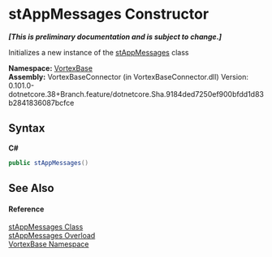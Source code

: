 # stAppMessages Constructor 
 _**\[This is preliminary documentation and is subject to change.\]**_

Initializes a new instance of the <a href="T_VortexBase_stAppMessages.md">stAppMessages</a> class

**Namespace:**&nbsp;<a href="N_VortexBase.md">VortexBase</a><br />**Assembly:**&nbsp;VortexBaseConnector (in VortexBaseConnector.dll) Version: 0.101.0-dotnetcore.38+Branch.feature/dotnetcore.Sha.9184ded7250ef900bfdd1d83b2841836087bcfce

## Syntax

**C#**<br />
``` C#
public stAppMessages()
```


## See Also


#### Reference
<a href="T_VortexBase_stAppMessages.md">stAppMessages Class</a><br /><a href="Overload_VortexBase_stAppMessages__ctor.md">stAppMessages Overload</a><br /><a href="N_VortexBase.md">VortexBase Namespace</a><br />